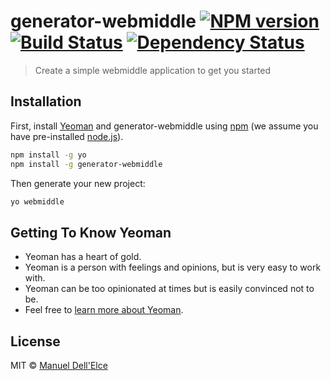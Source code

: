 # generator-webmiddle [![NPM version][npm-image]][npm-url] [![Build Status][travis-image]][travis-url] [![Dependency Status][daviddm-image]][daviddm-url]
> Create a simple webmiddle application to get you started

## Installation

First, install [Yeoman](http://yeoman.io) and generator-webmiddle using [npm](https://www.npmjs.com/) (we assume you have pre-installed [node.js](https://nodejs.org/)).

```bash
npm install -g yo
npm install -g generator-webmiddle
```

Then generate your new project:

```bash
yo webmiddle
```

## Getting To Know Yeoman

 * Yeoman has a heart of gold.
 * Yeoman is a person with feelings and opinions, but is very easy to work with.
 * Yeoman can be too opinionated at times but is easily convinced not to be.
 * Feel free to [learn more about Yeoman](http://yeoman.io/).

## License

MIT © [Manuel Dell&#39;Elce]()


[npm-image]: https://badge.fury.io/js/generator-webmiddle.svg
[npm-url]: https://npmjs.org/package/generator-webmiddle
[travis-image]: https://travis-ci.org/webmiddle/generator-webmiddle.svg?branch=master
[travis-url]: https://travis-ci.org/webmiddle/generator-webmiddle
[daviddm-image]: https://david-dm.org/webmiddle/generator-webmiddle.svg?theme=shields.io
[daviddm-url]: https://david-dm.org/webmiddle/generator-webmiddle
